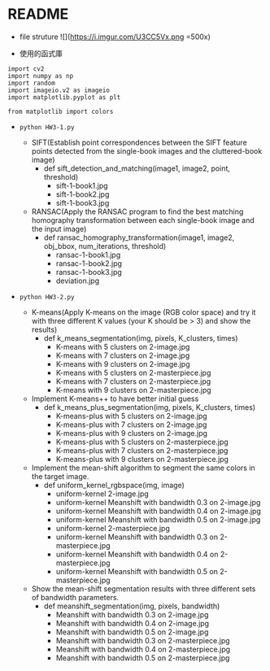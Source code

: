 # README

-  file struture
    ![](https://i.imgur.com/U3CC5Vx.png =500x)


- 使用的函式庫
```python=
import cv2
import numpy as np
import random
import imageio.v2 as imageio
import matplotlib.pyplot as plt

from matplotlib import colors
```

- `python HW3-1.py`
    - SIFT(Establish point correspondences between the SIFT feature points detected from the single-book images and the cluttered-book image)
        - def sift_detection_and_matching(image1, image2, point, threshold)
            - sift-1-book1.jpg
            - sift-1-book2.jpg
            - sift-1-book3.jpg
    - RANSAC(Apply the RANSAC program to find the best matching homography transformation between each single-book image and the input image)
        - def ransac_homography_transformation(image1, image2, obj_bbox, num_iterations, threshold)
            - ransac-1-book1.jpg
            - ransac-1-book2.jpg
            - ransac-1-book3.jpg
            - deviation.jpg

- `python HW3-2.py`
    - K-means(Apply K-means on the image (RGB color space) and try it with three different K values (your K should be > 3) and show the results)
        - def k_means_segmentation(img, pixels, K_clusters, times)
            - K-means with 5 clusters on 2-image.jpg
            - K-means with 7 clusters on 2-image.jpg
            - K-means with 9 clusters on 2-image.jpg
            - K-means with 5 clusters on 2-masterpiece.jpg
            - K-means with 7 clusters on 2-masterpiece.jpg
            - K-means with 9 clusters on 2-masterpiece.jpg
    - Implement K-means++ to have better initial guess 
        - def k_means_plus_segmentation(img, pixels, K_clusters, times)
            - K-means-plus with 5 clusters on 2-image.jpg
            - K-means-plus with 7 clusters on 2-image.jpg
            - K-means-plus with 9 clusters on 2-image.jpg
            - K-means-plus with 5 clusters on 2-masterpiece.jpg
            - K-means-plus with 7 clusters on 2-masterpiece.jpg
            - K-means-plus with 9 clusters on 2-masterpiece.jpg
    - Implement the mean-shift algorithm to segment the same colors in the target image. 
        - def uniform_kernel_rgbspace(img, image)
            - uniform-kernel 2-image.jpg
            - uniform-kernel Meanshift with bandwidth 0.3 on 2-image.jpg
            - uniform-kernel Meanshift with bandwidth 0.4 on 2-image.jpg
            - uniform-kernel Meanshift with bandwidth 0.5 on 2-image.jpg
            - uniform-kernel 2-masterpiece.jpg
            - uniform-kernel Meanshift with bandwidth 0.3 on 2-masterpiece.jpg
            - uniform-kernel Meanshift with bandwidth 0.4 on 2-masterpiece.jpg
            - uniform-kernel Meanshift with bandwidth 0.5 on 2-masterpiece.jpg
    - Show the mean-shift segmentation results with three different sets of bandwidth parameters.
        - def meanshift_segmentation(img, pixels, bandwidth)
            - Meanshift with bandwidth 0.3 on 2-image.jpg
            - Meanshift with bandwidth 0.4 on 2-image.jpg
            - Meanshift with bandwidth 0.5 on 2-image.jpg
            - Meanshift with bandwidth 0.3 on 2-masterpiece.jpg
            - Meanshift with bandwidth 0.4 on 2-masterpiece.jpg
            - Meanshift with bandwidth 0.5 on 2-masterpiece.jpg